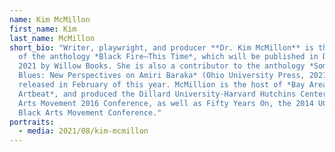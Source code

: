 ```yaml
---
name: Kim McMillon
first_name: Kim
last_name: McMillon
short_bio: "Writer, playwright, and producer **Dr. Kim McMillon** is the editor
  of the anthology *Black Fire—This Time*, which will be published in December
  2021 by Willow Books. She is also a contributor to the anthology *Some Other
  Blues: New Perspectives on Amiri Baraka* (Ohio University Press, 2021)
  released in February of this year. McMillion is the host of *Bay Area
  Artbeat*, and produced the Dillard University-Harvard Hutchins Center Black
  Arts Movement 2016 Conference, as well as Fifty Years On, the 2014 UC Merced
  Black Arts Movement Conference."
portraits:
  - media: 2021/08/kim-mcmillon
---
```

